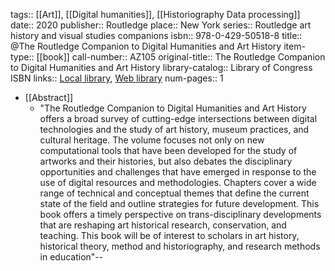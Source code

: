 tags:: [[Art]], [[Digital humanities]], [[Historiography Data processing]]
date:: 2020
publisher:: Routledge
place:: New York
series:: Routledge art history and visual studies companions
isbn:: 978-0-429-50518-8
title:: @The Routledge Companion to Digital Humanities and Art History
item-type:: [[book]]
call-number:: AZ105
original-title:: The Routledge Companion to Digital Humanities and Art History
library-catalog:: Library of Congress ISBN
links:: [Local library](zotero://select/groups/2386895/items/QHVJNF9R), [Web library](https://www.zotero.org/groups/2386895/items/QHVJNF9R)
num-pages:: 1

- [[Abstract]]
	- "The Routledge Companion to Digital Humanities and Art History offers a broad survey of cutting-edge intersections between digital technologies and the study of art history, museum practices, and cultural heritage. The volume focuses not only on new computational tools that have been developed for the study of artworks and their histories, but also debates the disciplinary opportunities and challenges that have emerged in response to the use of digital resources and methodologies. Chapters cover a wide range of technical and conceptual themes that define the current state of the field and outline strategies for future development. This book offers a timely perspective on trans-disciplinary developments that are reshaping art historical research, conservation, and teaching. This book will be of interest to scholars in art history, historical theory, method and historiography, and research methods in education"--